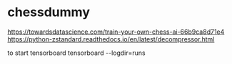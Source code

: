 # chessdummy

https://towardsdatascience.com/train-your-own-chess-ai-66b9ca8d71e4
https://python-zstandard.readthedocs.io/en/latest/decompressor.html

to start tensorboard
tensorboard --logdir=runs